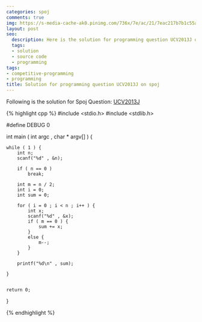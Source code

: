 ```yaml
---
categories: spoj
comments: true
img: https://s-media-cache-ak0.pinimg.com/736x/7e/ac/21/7eac217b7b1c55ab7fd56758e4e181be.jpg
layout: post
seo:
  description: Here is the solution for programming question UCV2013J on spoj
  tags:
  - solution
  - source code
  - programming
tags:
- competitive-programming
- programming
title: Solution for programming question UCV2013J on spoj
---
```


Following is the solution for Spoj Question: [UCV2013J](http://www.spoj.com/problems/UCV2013J/)

{% highlight cpp %}
#include <stdio.h>
#include <stdlib.h>

#define DEBUG 0

int main ( int argc , char * argv[] ) {

	while ( 1 ) {
		int n;
		scanf("%d" , &n);

		if ( n == 0 )
			break;

		int m = n / 2;
		int i = 0;
		int sum = 0;

		for ( i = 0 ; i < n ; i++ ) {
			int x;
			scanf("%d" , &x);
			if ( m == 0 ) {
				sum += x;
			}
			else {
				m--;
			}
		}

		printf("%d\n" , sum);

	}


	return 0;
}

{% endhighlight %}